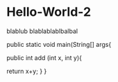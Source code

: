 # Hello-World-2
blablub
blablablablbalbal

public static void main(String[] args{

public int add (int x, int y){

return x+y;
}
}
